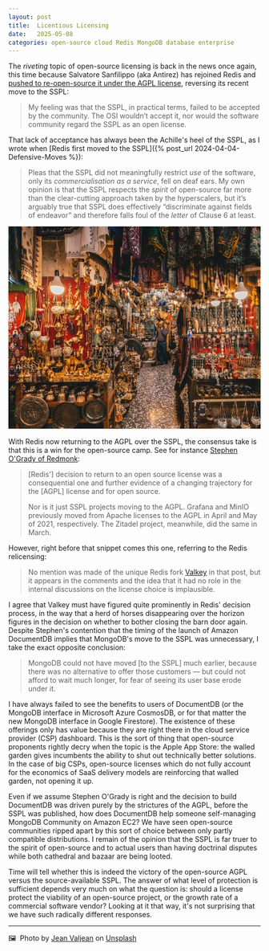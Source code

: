 ```yaml
---
layout: post
title:  Licentious Licensing
date:   2025-05-08
categories: open-source cloud Redis MongoDB database enterprise
---
```


The *riveting* topic of open-source licensing is back in the news once again, this time because Salvatore Sanfilippo (aka Antirez) has rejoined Redis and [pushed to re-open-source it under the AGPL license](https://antirez.com/news/151), reversing its recent move to the SSPL:

> My feeling was that the SSPL, in practical terms, failed to be accepted by the community. The OSI wouldn’t accept it, nor would the software community regard the SSPL as an open license.

That lack of acceptance has always been the Achille's heel of the SSPL, as I wrote when [Redis first moved to the SSPL]({% post_url 2024-04-04-Defensive-Moves %}):

> Pleas that the SSPL did not meaningfully restrict _use_ of the software, only its _commercialisation as a service_, fell on deaf ears. My own opinion is that the SSPL respects the _spirit_ of open-source far more than the clear-cutting approach taken by the hyperscalers, but it’s arguably true that SSPL does effectively “discriminate against fields of endeavor” and therefore falls foul of the _letter_ of Clause 6 at least.

![Stalls in a bazaar, as yet unlooted](/images/jean-valjean-OiOLKlYGv94-unsplash.jpg)

With Redis now returning to the AGPL over the SSPL, the consensus take is that this is a win for the open-source camp. See for instance [Stephen O'Grady of Redmonk](https://redmonk.com/sogrady/2025/05/06/oss-forward-back/):

> \[Redis'\] decision to return to an open source license was a consequential one and further evidence of a changing trajectory for the \[AGPL\] license and for open source.
> 
> Nor is it just SSPL projects moving to the AGPL. Grafana and MinIO previously moved from Apache licenses to the AGPL in April and May of 2021, respectively. The Zitadel project, meanwhile, did the same in March.

However, right before that snippet comes this one, referring to the Redis relicensing:

> No mention was made of the unique Redis fork [Valkey](https://redmonk.com/sogrady/2024/07/16/post-valkey-world/) in that post, but it appears in the comments and the idea that it had no role in the internal discussions on the license choice is implausible.

I agree that Valkey must have figured quite prominently in Redis' decision process, in the way that a herd of horses disappearing over the horizon figures in the decision on whether to bother closing the barn door again. Despite Stephen's contention that the timing of the launch of Amazon DocumentDB implies that MongoDB's move to the SSPL was unnecessary, I take the exact opposite conclusion:

> MongoDB could not have moved \[to the SSPL\] much earlier, because there was no alternative to offer those customers — but could not afford to wait much longer, for fear of seeing its user base erode under it. 

I have always failed to see the benefits to users of DocumentDB (or the MongoDB interface in Microsoft Azure CosmosDB, or for that matter the new MongoDB interface in Google Firestore). The existence of these offerings only has value because they are right there in the cloud service provider (CSP) dashboard. This is the sort of thing that open-source proponents rightly decry when the topic is the Apple App Store: the walled garden gives incumbents the ability to shut out technically better solutions. In the case of big CSPs, open-source licenses which do not fully account for the economics of SaaS delivery models are reinforcing that walled garden, not opening it up.

Even if we assume Stephen O'Grady is right and the decision to build DocumentDB was driven purely by the strictures of the AGPL, before the SSPL was published, how does DocumentDB help someone self-managing MongoDB Community on Amazon EC2? We have seen open-source communities ripped apart by this sort of choice between only partly compatible distributions. I remain of the opinion that the SSPL is far truer to the spirit of open-source and to actual users than having doctrinal disputes while both cathedral and bazaar are being looted.

Time will tell whether this is indeed the victory of the open-source AGPL versus the source-available SSPL. The answer of what level of protection is sufficient depends very much on what the question is: should a license protect the viability of an open-source project, or the growth rate of a commercial software vendor? Looking at it that way, it's not surprising that we have such radically different responses.

***

🖼️  Photo by [Jean Valjean](https://unsplash.com/@sprang) on [Unsplash](https://www.unsplash.com)
